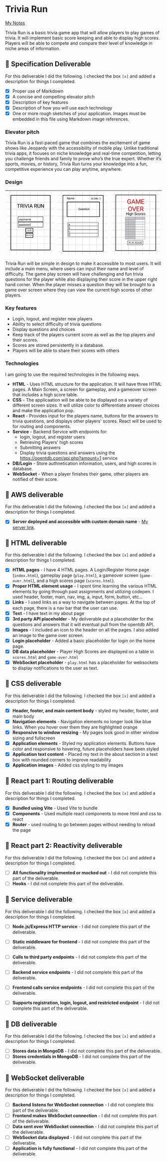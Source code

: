 # Trivia Run

[My Notes](notes.md)

Trivia Run is a basic trivia game app that will allow players to play games of trivia. It will implement basic score keeping and able to display high scores. Players will be able to compete and compare their level of knowledge in niche areas of information. 

## 🚀 Specification Deliverable
For this deliverable I did the following. I checked the box `[x]` and added a description for things I completed.

- [x] Proper use of Markdown
- [x] A concise and compelling elevator pitch
- [x] Description of key features
- [x] Description of how you will use each technology
- [x] One or more rough sketches of your application. Images must be embedded in this file using Markdown image references.

### Elevator pitch

Trivia Run is a fast-paced game that combines the excitement of game shows like Jeopardy with the accessibility of mobile play. Unlike traditional trivia apps, it focuses on niche knowledge and real-time competition, letting you challenge friends and family to prove who’s the true expert. Whether it’s sports, movies, or history, Trivia Run turns your knowledge into a fun, competitive experience you can play anytime, anywhere.

### Design
| ![](/images/TriviaMainScreen.jpg)  |  ![Design Game Play](/images/TriviaInGame.jpg) |![Design Game Over](/images/TriviaGameOver.jpg) | 
|---|---| --- |

Trivia Run will be simple in design to make it accessible to most users. It will include a main menu, where users can input their name and level of difficulty. The game play screen will have challenging and fun trivia questions for the player while also displaying their score in the upper right hand corner. When the player misses a question they will be brought to a game over screen where they can view the current high scores of other players. 


### Key features

- Login, logout, and register new players
- Ability to select difficulty of trivia questions
- Display questions and choices
- Keep track of the players current score as well as the top players and their scores. 
- Scores are stored persistently in a database.
- Players will be able to share their scores with others 

### Technologies

I am going to use the required technologies in the following ways.

- **HTML** - Uses HTML structure for the application. It will have three HTML pages. A Main Screen, a screen for gameplay, and a gameover screen that includes a high score table.
- **CSS** - The applicaation will be able to be displayed on a variety of different screen sizes. It will utilize color to differentiate answer choices and make the application pop.
- **React** - Provides input for the players name, buttons for the answers to trivia questions, and displays other players' scores. React will be used to for routing and components.
- **Service** - Backend Service with endpoints for:
  * login, logout, and register users
  * Retrieving Players' high scores
  * Submitting answers
  * Display trivia questions and answers using the https://opentdb.com/api.php?amount=1 service
- **DB/Login** - Store authnetication information, users, and high scores in database.
- **WebSocket** - When a player finishes their game, other players are notified of their score.   

## 🚀 AWS deliverable

For this deliverable I did the following. I checked the box `[x]` and added a description for things I completed.

- [x] **Server deployed and accessible with custom domain name** - [My server link](https://triviarun.click).

## 🚀 HTML deliverable

For this deliverable I did the following. I checked the box `[x]` and added a description for things I completed.

- [x] **HTML pages** - I have 4 HTML pages. A Login/Register Home page (`index.html`), gameplay page (`play.html`), a gameover screen (`game-over.html`), and a high scores page (`scores.html`).
- [x] **Proper HTML element usage** - I spent time learning the various HTML elements by going through past assignments and utilizing codepen. I used header, footer, main, nav, img, a, input, form, button, etc...
- [x] **Links** - I used links as a way to navigate between pages. At the top of each page, there is a nav bar that the user can use.
- [x] **Text** - I have text in my about page
- [x] **3rd party API placeholder** - My deliverable put a placeholder for the questions and answers that it will eventual pull from the opentdb API.
- [x] **Images** - I included an icon to the header on all the pages. I also added an image to the game over screen.
- [x] **Login placeholder** - Added a basic placeholder for login on the home page. 
- [x] **DB data placeholder** - Player High Scores are displayed on a table in `scores.html` and `game-over.html`
- [x] **WebSocket placeholder** - `play.html` has a placeholder for websockets to display notifications to the user as text. 

## 🚀 CSS deliverable

For this deliverable I did the following. I checked the box `[x]` and added a description for things I completed.

- [x] **Header, footer, and main content body** - styled my header, footer, and main body
- [x] **Navigation elements** - Navigation elements no longer look like blue links. When you hover over them they are highlighted orange
- [x] **Responsive to window resizing** - My pages look good in other window sizing and fullscreen
- [x] **Application elements** - Styled my application elements. Buttons have color and responsive to hovering, future placeholders have been styled
- [x] **Application text content** - Placed my text in the about section in a text box with rounded corners to improve readability
- [x] **Application images** - Added css styling to my images

## 🚀 React part 1: Routing deliverable

For this deliverable I did the following. I checked the box `[x]` and added a description for things I completed.

- [x] **Bundled using Vite** - Used Vite to bundle 
- [x] **Components** - Used multiple react components to move html and css to react
- [x] **Router** - used routing to go between pages without needing to reload the page

## 🚀 React part 2: Reactivity deliverable

For this deliverable I did the following. I checked the box `[x]` and added a description for things I completed.

- [ ] **All functionality implemented or mocked out** - I did not complete this part of the deliverable.
- [ ] **Hooks** - I did not complete this part of the deliverable.

## 🚀 Service deliverable

For this deliverable I did the following. I checked the box `[x]` and added a description for things I completed.

- [ ] **Node.js/Express HTTP service** - I did not complete this part of the deliverable.
- [ ] **Static middleware for frontend** - I did not complete this part of the deliverable.
- [ ] **Calls to third party endpoints** - I did not complete this part of the deliverable.
- [ ] **Backend service endpoints** - I did not complete this part of the deliverable.
- [ ] **Frontend calls service endpoints** - I did not complete this part of the deliverable.
- [ ] **Supports registration, login, logout, and restricted endpoint** - I did not complete this part of the deliverable.


## 🚀 DB deliverable

For this deliverable I did the following. I checked the box `[x]` and added a description for things I completed.

- [ ] **Stores data in MongoDB** - I did not complete this part of the deliverable.
- [ ] **Stores credentials in MongoDB** - I did not complete this part of the deliverable.

## 🚀 WebSocket deliverable

For this deliverable I did the following. I checked the box `[x]` and added a description for things I completed.

- [ ] **Backend listens for WebSocket connection** - I did not complete this part of the deliverable.
- [ ] **Frontend makes WebSocket connection** - I did not complete this part of the deliverable.
- [ ] **Data sent over WebSocket connection** - I did not complete this part of the deliverable.
- [ ] **WebSocket data displayed** - I did not complete this part of the deliverable.
- [ ] **Application is fully functional** - I did not complete this part of the deliverable.
